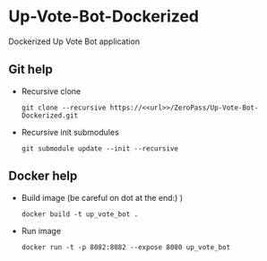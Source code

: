 # Up-Vote-Bot-Dockerized
Dockerized Up Vote Bot application

## Git help

* Recursive clone
  ```
  git clone --recursive https://<<url>>/ZeroPass/Up-Vote-Bot-Dockerized.git
  ```
  
* Recursive init submodules
  ```
  git submodule update --init --recursive
  ```
  
## Docker help
* Build image (be careful on dot at the end:) )
  ```
  docker build -t up_vote_bot .
  ```
 
* Run image
  ```
  docker run -t -p 8082:8082 --expose 8080 up_vote_bot
  ```

